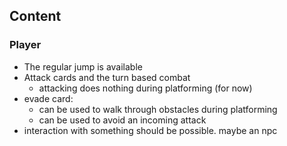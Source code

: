 ## Content
### Player
- The regular jump is available
- Attack cards and the turn based combat 
	- attacking does nothing during platforming (for now)
- evade card:
	-  can be used to walk through obstacles during platforming
	- can be used to avoid an incoming attack
- interaction with something should be possible. maybe an npc